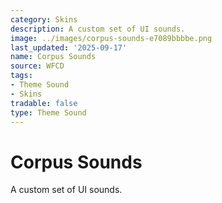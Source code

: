 ```yaml
---
category: Skins
description: A custom set of UI sounds.
image: ../images/corpus-sounds-e7089bbbbe.png
last_updated: '2025-09-17'
name: Corpus Sounds
source: WFCD
tags:
- Theme Sound
- Skins
tradable: false
type: Theme Sound
---
```


# Corpus Sounds

A custom set of UI sounds.

